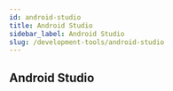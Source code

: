 ```yaml
---
id: android-studio
title: Android Studio
sidebar_label: Android Studio
slug: /development-tools/android-studio
---
```


## Android Studio

